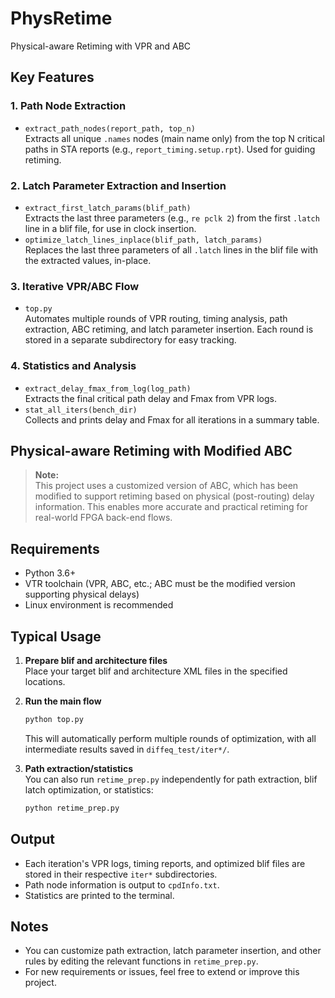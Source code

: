 # PhysRetime
Physical-aware Retiming with VPR and ABC

## Key Features

### 1. Path Node Extraction
- `extract_path_nodes(report_path, top_n)`  
  Extracts all unique `.names` nodes (main name only) from the top N critical paths in STA reports (e.g., `report_timing.setup.rpt`). Used for guiding retiming.

### 2. Latch Parameter Extraction and Insertion
- `extract_first_latch_params(blif_path)`  
  Extracts the last three parameters (e.g., `re pclk 2`) from the first `.latch` line in a blif file, for use in clock insertion.
- `optimize_latch_lines_inplace(blif_path, latch_params)`  
  Replaces the last three parameters of all `.latch` lines in the blif file with the extracted values, in-place.

### 3. Iterative VPR/ABC Flow
- `top.py`  
  Automates multiple rounds of VPR routing, timing analysis, path extraction, ABC retiming, and latch parameter insertion. Each round is stored in a separate subdirectory for easy tracking.

### 4. Statistics and Analysis
- `extract_delay_fmax_from_log(log_path)`  
  Extracts the final critical path delay and Fmax from VPR logs.
- `stat_all_iters(bench_dir)`  
  Collects and prints delay and Fmax for all iterations in a summary table.

## Physical-aware Retiming with Modified ABC

> **Note:**  
> This project uses a customized version of ABC, which has been modified to support retiming based on physical (post-routing) delay information. This enables more accurate and practical retiming for real-world FPGA back-end flows.

## Requirements

- Python 3.6+
- VTR toolchain (VPR, ABC, etc.; ABC must be the modified version supporting physical delays)
- Linux environment is recommended

## Typical Usage

1. **Prepare blif and architecture files**  
   Place your target blif and architecture XML files in the specified locations.

2. **Run the main flow**  
   ```bash
   python top.py
   ```
   This will automatically perform multiple rounds of optimization, with all intermediate results saved in `diffeq_test/iter*/`.

3. **Path extraction/statistics**  
   You can also run `retime_prep.py` independently for path extraction, blif latch optimization, or statistics:
   ```bash
   python retime_prep.py
   ```

## Output

- Each iteration's VPR logs, timing reports, and optimized blif files are stored in their respective `iter*` subdirectories.
- Path node information is output to `cpdInfo.txt`.
- Statistics are printed to the terminal.

## Notes

- You can customize path extraction, latch parameter insertion, and other rules by editing the relevant functions in `retime_prep.py`.
- For new requirements or issues, feel free to extend or improve this project.

